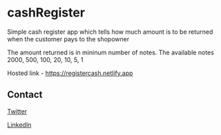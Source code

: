 # cashRegister
Simple cash register app which tells how much amount is to be returned when the customer pays to the shopowner

The amount returned is in mininum number of notes. The available notes 2000, 500, 100, 20, 10, 5, 1

Hosted link - https://registercash.netlify.app

## Contact 
[Twitter](https://twitter.com/_kpavan)

[LinkedIn](https://www.linkedin.com/in/kulkarni-pavan/) 
